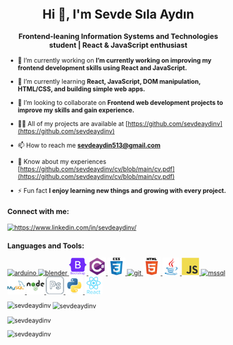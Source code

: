 

<h1 align="center">Hi 👋, I'm Sevde Sıla Aydın</h1>
<h3 align="center">Frontend-leaning Information Systems and Technologies student | React & JavaScript enthusiast</h3>


- 🔭 I’m currently working on **I’m currently working on improving my frontend development skills using React and JavaScript.**

- 🌱 I’m currently learning **React, JavaScript, DOM manipulation, HTML/CSS, and building simple web apps.**

- 👯 I’m looking to collaborate on **Frontend web development projects to improve my skills and gain experience.**

- 👨‍💻 All of my projects are available at [https://github.com/sevdeaydinv](https://github.com/sevdeaydinv)

- 📫 How to reach me **sevdeaydin513@gmail.com**

- 📄 Know about my experiences [https://github.com/sevdeaydinv/cv/blob/main/cv.pdf](https://github.com/sevdeaydinv/cv/blob/main/cv.pdf)

- ⚡ Fun fact **I enjoy learning new things and growing with every project.**

<h3 align="left">Connect with me:</h3>
<p align="left">
<a href="https://linkedin.com/in/https://www.linkedin.com/in/sevdeaydinv/" target="blank"><img align="center" src="https://raw.githubusercontent.com/rahuldkjain/github-profile-readme-generator/master/src/images/icons/Social/linked-in-alt.svg" alt="https://www.linkedin.com/in/sevdeaydinv/" height="30" width="40" /></a>
</p>

<h3 align="left">Languages and Tools:</h3>
<p align="left"> <a href="https://www.arduino.cc/" target="_blank" rel="noreferrer"> <img src="https://cdn.worldvectorlogo.com/logos/arduino-1.svg" alt="arduino" width="40" height="40"/> </a> <a href="https://www.blender.org/" target="_blank" rel="noreferrer"> <img src="https://download.blender.org/branding/community/blender_community_badge_white.svg" alt="blender" width="40" height="40"/> </a> <a href="https://getbootstrap.com" target="_blank" rel="noreferrer"> <img src="https://raw.githubusercontent.com/devicons/devicon/master/icons/bootstrap/bootstrap-plain-wordmark.svg" alt="bootstrap" width="40" height="40"/> </a> <a href="https://www.w3schools.com/cs/" target="_blank" rel="noreferrer"> <img src="https://raw.githubusercontent.com/devicons/devicon/master/icons/csharp/csharp-original.svg" alt="csharp" width="40" height="40"/> </a> <a href="https://www.w3schools.com/css/" target="_blank" rel="noreferrer"> <img src="https://raw.githubusercontent.com/devicons/devicon/master/icons/css3/css3-original-wordmark.svg" alt="css3" width="40" height="40"/> </a> <a href="https://git-scm.com/" target="_blank" rel="noreferrer"> <img src="https://www.vectorlogo.zone/logos/git-scm/git-scm-icon.svg" alt="git" width="40" height="40"/> </a> <a href="https://www.w3.org/html/" target="_blank" rel="noreferrer"> <img src="https://raw.githubusercontent.com/devicons/devicon/master/icons/html5/html5-original-wordmark.svg" alt="html5" width="40" height="40"/> </a> <a href="https://www.java.com" target="_blank" rel="noreferrer"> <img src="https://raw.githubusercontent.com/devicons/devicon/master/icons/java/java-original.svg" alt="java" width="40" height="40"/> </a> <a href="https://developer.mozilla.org/en-US/docs/Web/JavaScript" target="_blank" rel="noreferrer"> <img src="https://raw.githubusercontent.com/devicons/devicon/master/icons/javascript/javascript-original.svg" alt="javascript" width="40" height="40"/> </a> <a href="https://www.microsoft.com/en-us/sql-server" target="_blank" rel="noreferrer"> <img src="https://www.svgrepo.com/show/303229/microsoft-sql-server-logo.svg" alt="mssql" width="40" height="40"/> </a> <a href="https://www.mysql.com/" target="_blank" rel="noreferrer"> <img src="https://raw.githubusercontent.com/devicons/devicon/master/icons/mysql/mysql-original-wordmark.svg" alt="mysql" width="40" height="40"/> </a> <a href="https://nodejs.org" target="_blank" rel="noreferrer"> <img src="https://raw.githubusercontent.com/devicons/devicon/master/icons/nodejs/nodejs-original-wordmark.svg" alt="nodejs" width="40" height="40"/> </a> <a href="https://www.photoshop.com/en" target="_blank" rel="noreferrer"> <img src="https://raw.githubusercontent.com/devicons/devicon/master/icons/photoshop/photoshop-line.svg" alt="photoshop" width="40" height="40"/> </a> <a href="https://www.python.org" target="_blank" rel="noreferrer"> <img src="https://raw.githubusercontent.com/devicons/devicon/master/icons/python/python-original.svg" alt="python" width="40" height="40"/> </a> <a href="https://reactjs.org/" target="_blank" rel="noreferrer"> <img src="https://raw.githubusercontent.com/devicons/devicon/master/icons/react/react-original-wordmark.svg" alt="react" width="40" height="40"/> </a> </p>

<p><img align="left" src="https://github-readme-stats.vercel.app/api/top-langs?username=sevdeaydinv&show_icons=true&locale=en&layout=compact" alt="sevdeaydinv" /></p>

<p>&nbsp;<img align="center" src="https://github-readme-stats.vercel.app/api?username=sevdeaydinv&show_icons=true&locale=en" alt="sevdeaydinv" /></p>

<p><img align="center" src="https://github-readme-streak-stats.herokuapp.com/?user=sevdeaydinv&" alt="sevdeaydinv" /></p>
<p align="left"> <img src="https://komarev.com/ghpvc/?username=sevdeaydinv&label=Profile%20views&color=0e75b6&style=flat" alt="sevdeaydinv" /> </p>
